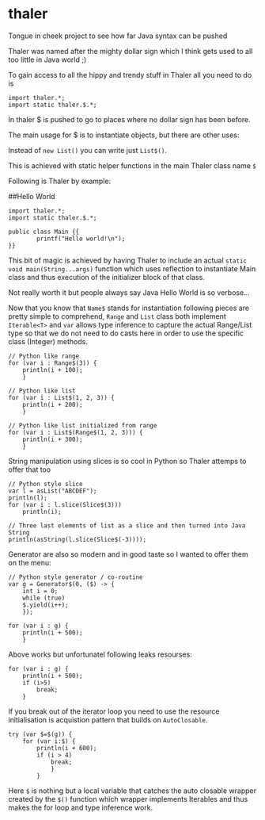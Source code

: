 # thaler
Tongue in cheek project to see how far Java syntax can be pushed

Thaler was named after the mighty dollar sign which I think gets
used to all too little in Java world ;)


To gain access to all the hippy and trendy stuff in Thaler all you need to do is
```
import thaler.*;
import static thaler.$.*;
```
In thaler $ is pushed to go to places where no dollar sign has been before.

The main usage for $ is to instantiate objects, but there are other uses:

Instead of `new List()` you can write just `List$()`.

This is achieved with static helper functions in the main Thaler class name `$`

Following is Thaler by example:

##Hello World
```
import thaler.*;
import static thaler.$.*;

public class Main {{
		printf("Hello world!\n");
}}
```

This bit of magic is achieved by having Thaler to include an actual `static void main(String...args)` function
which uses reflection to instantiate Main class and thus execution of the initializer block of that class.

Not really worth it but people always say Java Hello World is so verbose...

Now that you know that `Name$` stands for instantiation following pieces are
pretty simple to comprehend, `Range` and `List` class both implement `Iterable<T>`
and `var` allows type inference to capture the actual Range/List type so that
we do not need to do casts here in order to use the specific class (Integer)
methods.

```
// Python like range
for (var i : Range$(3)) {
	println(i + 100);
	}
```

```
// Python like list
for (var i : List$(1, 2, 3)) {
	println(i + 200);
	}
```

```
// Python like list initialized from range
for (var i : List$(Range$(1, 2, 3))) {
	println(i + 300);
	}
```

String manipulation using slices is so cool in Python so Thaler attemps to offer that too

```
// Python style slice
var l = asList("ABCDEF");
println(l);
for (var i : l.slice(Slice$(3)))
	println(i);
```

```
// Three last elements of list as a slice and then turned into Java String
println(asString(l.slice(Slice$(-3))));
```


Generator are also so modern and in good taste so I wanted to offer them on the menu:

```
// Python style generator / co-routine 
var g = Generator$(0, ($) -> {
	int i = 0;
	while (true)
	$.yield(i++);
	});

for (var i : g) {
	println(i + 500);
	}
```

Above works but unfortunatel following leaks resourses:

```
for (var i : g) {
	println(i + 500);
	if (i>5)
		break;
	}

```

If you break out of the iterator loop you need to use the
resource initialisation is acquistion pattern that builds
on `AutoClosable`.

```
try (var $=$(g)) {
	for (var i:$) {
		println(i + 600);
		if (i > 4)
			break;
			}
		}
```
Here `$` is nothing but a local variable that catches the auto closable
wrapper created by the `$()` function which wrapper implements Iterables
and thus makes the for loop  and type inference work.


